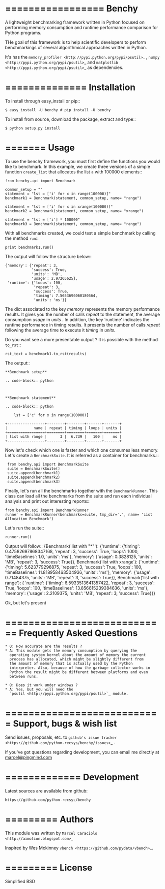 =================
Benchy
=================
A lightweight benchmarking framework written in Python focused on performing
 memory consumption and runtime performance comparison for Python programs.

THe goal of this framework is to help scientific developers to perform
benchmarkings of several algorithmical approaches written in Python.

It's has the `memory_profiler <http://pypi.python.org/pypi/psutil>`_ ,
`numpy <http://pypi.python.org/pypi/psutil>`_  and
`matplotlib <http://pypi.python.org/pypi/psutil>`_ as dependencies.


==============
 Installation
==============
To install through easy_install or pip::

    $ easy_install -U benchy # pip install -U benchy

To install from source, download the package, extract and type::

    $ python setup.py install


=======
 Usage
=======
To use the benchy framework, you must first define the functions you would
like to benchmark. In this example, we create three versions of a simple
function ``create_list`` that allocates the list ``a`` with 100000 elements::

    from benchy.api import Benchmark

    common_setup = ""
    statement = "lst = ['i' for x in range(100000)]"
    benchmark1 = Benchmark(statement, common_setup, name= "range")

    statement = "lst = ['i' for x in xrange(100000)]"
    benchmark2 = Benchmark(statement, common_setup, name= "xrange")

    statement = "lst = ['i'] * 100000"
    benchmark3 = Benchmark(statement, common_setup, name= "range")


With all benchmarks created, we could test a simple benchmark by
calling the method ``run``::

    print benchmark1.run()

The output will follow the structure below::

    {'memory': {'repeat': 3,
                'success': True,
                'units': 'MB',
                'usage': 2.97265625},
     'runtime': {'loops': 100,
                 'repeat': 3,
                 'success': True,
                 'timing': 7.5653696060180664,
                 'units': 'ms'}}


The dict associated to the key *memory* represents the memory performance
results. It gives you the number of calls *repeat* to the statement, the average
consumption *usage* in *units* . In addition, the key 'runtime' indicates
the runtime performance in timing results. It presents the number of calls
*repeat* following the average time to execute it *timing* in *units*.

Do you want see a more presentable output ? It is possible with the method ``to_rst``::

    rst_text = benchmark1.to_rst(results)


The output::

    **Benchmark setup**

    .. code-block:: python



    **Benchmark statement**

    .. code-block:: python

        lst = ['c' for x in range(100000)]

    +-----------------+--------+--------+-------+-------+
    |            name | repeat | timing | loops | units |
    +=================+========+========+=======+=======+
    | list with range |      3 |  6.739 |   100 |    ms |
    +-----------------+--------+--------+-------+-------+



Now let's check which one is faster and which one consumes less memory. Let's
create a ``BenchmarkSuite``. It is referred as a container for benchmarks.::

     from benchy.api import BenchmarkSuite
     suite = BenchmarkSuite()
     suite.append(benchmark1)
     suite.append(benchmark2)
     suite.append(benchmark3)

Finally, let's run all the benchmarks together with the ``BenchmarkRunner``.
This class can load all the benchmarks from the suite and run each individual
analysis and print out interesting reports::

    from benchy.api import BenchmarkRunner
    runner = BenchmarkRunner(benchmarks=suite, tmp_dir='.', name= 'List Allocation Benchmark')


Let's run the suite::

    runner.run()

Output will follow::
    {Benchmark('list with "*"'):
        {'runtime': {'timing': 0.47582697868347168, 'repeat': 3, 'success': True, 'loops': 1000, 'timeBaselines': 1.0, 'units': 'ms'},
        'memory': {'usage': 0.3828125, 'units': 'MB', 'repeat': 3, 'success': True}},
    Benchmark('list with xrange'):
        {'runtime': {'timing': 5.623779296875, 'repeat': 3, 'success': True, 'loops': 100, 'timeBaselines': 11.818958463504936, 'units': 'ms'},
        'memory': {'usage': 0.71484375, 'units': 'MB', 'repeat': 3, 'success': True}},
    Benchmark('list with range'): {
        'runtime': {'timing': 6.5933513641357422, 'repeat': 3, 'success': True, 'loops': 100, 'timeBaselines': 13.856615239384636, 'units': 'ms'},
        'memory': {'usage': 2.2109375, 'units': 'MB', 'repeat': 3, 'success': True}}}

Ok, but let's present

============================
 Frequently Asked Questions
============================
    * Q: How accurate are the results ?
    * A: This module gets the memory consumption by querying the
      operating system kernel about the amount of memory the current
      process has allocated, which might be slightly different from
      the amount of memory that is actually used by the Python
      interpreter. Also, because of how the garbage collector works in
      Python the result might be different between platforms and even
      between runs.

    * Q: Does it work under windows ?
    * A: Yes, but you will need the
      `psutil <http://pypi.python.org/pypi/psutil>`_ module.



===========================
 Support, bugs & wish list
===========================
Send issues, proposals, etc. to `github's issue tracker <https://github.com/python-recsys/benchy/issues>`_ .

If you've got questions regarding development, you can email me
directly at marcel@pingmind.com


=============
 Development
=============
Latest sources are available from github:

    https://github.com/python-recsys/benchy


=========
 Authors
=========
This module was written by `Marcel Caraciolo <http://aimotion.blogspot.com>`_

Inspired by Wes Mckinney `vbench <https://github.com/pydata/vbench>`_.


=========
 License
=========
Simplified BSD